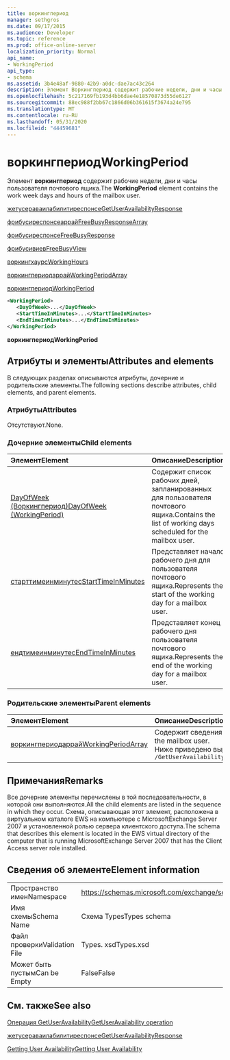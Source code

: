 ```yaml
---
title: воркингпериод
manager: sethgros
ms.date: 09/17/2015
ms.audience: Developer
ms.topic: reference
ms.prod: office-online-server
localization_priority: Normal
api_name:
- WorkingPeriod
api_type:
- schema
ms.assetid: 3b4e48af-9880-42b9-a0dc-dae7ac43c264
description: Элемент Воркингпериод содержит рабочие недели, дни и часы пользователя почтового ящика.
ms.openlocfilehash: 5c217169fb193d4bb6dae4e18570873d55de6127
ms.sourcegitcommit: 88ec988f2bb67c1866d06b361615f3674a24e795
ms.translationtype: MT
ms.contentlocale: ru-RU
ms.lasthandoff: 05/31/2020
ms.locfileid: "44459681"
---
```

# <a name="workingperiod"></a><span data-ttu-id="800aa-103">воркингпериод</span><span class="sxs-lookup"><span data-stu-id="800aa-103">WorkingPeriod</span></span>

<span data-ttu-id="800aa-104">Элемент **воркингпериод** содержит рабочие недели, дни и часы пользователя почтового ящика.</span><span class="sxs-lookup"><span data-stu-id="800aa-104">The **WorkingPeriod** element contains the work week days and hours of the mailbox user.</span></span> 
  
[<span data-ttu-id="800aa-105">жетусераваилабилитиреспонсе</span><span class="sxs-lookup"><span data-stu-id="800aa-105">GetUserAvailabilityResponse</span></span>](getuseravailabilityresponse.md)
  
[<span data-ttu-id="800aa-106">фрибусиреспонсеаррай</span><span class="sxs-lookup"><span data-stu-id="800aa-106">FreeBusyResponseArray</span></span>](freebusyresponsearray.md)
  
[<span data-ttu-id="800aa-107">фрибусиреспонсе</span><span class="sxs-lookup"><span data-stu-id="800aa-107">FreeBusyResponse</span></span>](freebusyresponse.md)
  
[<span data-ttu-id="800aa-108">фрибусивиев</span><span class="sxs-lookup"><span data-stu-id="800aa-108">FreeBusyView</span></span>](freebusyview.md)
  
[<span data-ttu-id="800aa-109">воркингхаурс</span><span class="sxs-lookup"><span data-stu-id="800aa-109">WorkingHours</span></span>](workinghours-ex15websvcsotherref.md)
  
[<span data-ttu-id="800aa-110">воркингпериодаррай</span><span class="sxs-lookup"><span data-stu-id="800aa-110">WorkingPeriodArray</span></span>](workingperiodarray.md)
  
[<span data-ttu-id="800aa-111">воркингпериод</span><span class="sxs-lookup"><span data-stu-id="800aa-111">WorkingPeriod</span></span>](workingperiod.md)
  
```xml
<WorkingPeriod>
   <DayOfWeek>...</DayOfWeek>
   <StartTimeInMinutes>...</StartTimeInMinutes>
   <EndTimeInMinutes>...</EndTimeInMinutes>
</WorkingPeriod>
```

 <span data-ttu-id="800aa-112">**воркингпериод**</span><span class="sxs-lookup"><span data-stu-id="800aa-112">**WorkingPeriod**</span></span>
## <a name="attributes-and-elements"></a><span data-ttu-id="800aa-113">Атрибуты и элементы</span><span class="sxs-lookup"><span data-stu-id="800aa-113">Attributes and elements</span></span>

<span data-ttu-id="800aa-114">В следующих разделах описываются атрибуты, дочерние и родительские элементы.</span><span class="sxs-lookup"><span data-stu-id="800aa-114">The following sections describe attributes, child elements, and parent elements.</span></span>
  
### <a name="attributes"></a><span data-ttu-id="800aa-115">Атрибуты</span><span class="sxs-lookup"><span data-stu-id="800aa-115">Attributes</span></span>

<span data-ttu-id="800aa-116">Отсутствуют.</span><span class="sxs-lookup"><span data-stu-id="800aa-116">None.</span></span>
  
### <a name="child-elements"></a><span data-ttu-id="800aa-117">Дочерние элементы</span><span class="sxs-lookup"><span data-stu-id="800aa-117">Child elements</span></span>

|<span data-ttu-id="800aa-118">**Элемент**</span><span class="sxs-lookup"><span data-stu-id="800aa-118">**Element**</span></span>|<span data-ttu-id="800aa-119">**Описание**</span><span class="sxs-lookup"><span data-stu-id="800aa-119">**Description**</span></span>|
|:-----|:-----|
|[<span data-ttu-id="800aa-120">DayOfWeek (Воркингпериод)</span><span class="sxs-lookup"><span data-stu-id="800aa-120">DayOfWeek (WorkingPeriod)</span></span>](dayofweek-workingperiod.md) <br/> |<span data-ttu-id="800aa-121">Содержит список рабочих дней, запланированных для пользователя почтового ящика.</span><span class="sxs-lookup"><span data-stu-id="800aa-121">Contains the list of working days scheduled for the mailbox user.</span></span>  <br/> |
|[<span data-ttu-id="800aa-122">старттимеинминутес</span><span class="sxs-lookup"><span data-stu-id="800aa-122">StartTimeInMinutes</span></span>](starttimeinminutes.md) <br/> |<span data-ttu-id="800aa-123">Представляет начало рабочего дня для пользователя почтового ящика.</span><span class="sxs-lookup"><span data-stu-id="800aa-123">Represents the start of the working day for a mailbox user.</span></span>  <br/> |
|[<span data-ttu-id="800aa-124">ендтимеинминутес</span><span class="sxs-lookup"><span data-stu-id="800aa-124">EndTimeInMinutes</span></span>](endtimeinminutes.md) <br/> |<span data-ttu-id="800aa-125">Представляет конец рабочего дня пользователя почтового ящика.</span><span class="sxs-lookup"><span data-stu-id="800aa-125">Represents the end of the working day for a mailbox user.</span></span>  <br/> |
   
### <a name="parent-elements"></a><span data-ttu-id="800aa-126">Родительские элементы</span><span class="sxs-lookup"><span data-stu-id="800aa-126">Parent elements</span></span>

|<span data-ttu-id="800aa-127">**Элемент**</span><span class="sxs-lookup"><span data-stu-id="800aa-127">**Element**</span></span>|<span data-ttu-id="800aa-128">**Описание**</span><span class="sxs-lookup"><span data-stu-id="800aa-128">**Description**</span></span>|
|:-----|:-----|
|[<span data-ttu-id="800aa-129">воркингпериодаррай</span><span class="sxs-lookup"><span data-stu-id="800aa-129">WorkingPeriodArray</span></span>](workingperiodarray.md) <br/> |<span data-ttu-id="800aa-130">Содержит сведения о рабочем периоде для пользователя почтового ящика.</span><span class="sxs-lookup"><span data-stu-id="800aa-130">Contains working period information for the mailbox user.</span></span>  <br/> <span data-ttu-id="800aa-131">Ниже приведено выражение XPath для этого элемента:</span><span class="sxs-lookup"><span data-stu-id="800aa-131">The following is the XPath expression to this element:</span></span>  <br/>  `/GetUserAvailabilityResponse/FreeBusyResponseArray/FreeBusyResponse/FreeBusyView/WorkingHours/WorkingPeriodArray` <br/> |
   
## <a name="remarks"></a><span data-ttu-id="800aa-132">Примечания</span><span class="sxs-lookup"><span data-stu-id="800aa-132">Remarks</span></span>

<span data-ttu-id="800aa-133">Все дочерние элементы перечислены в той последовательности, в которой они выполняются.</span><span class="sxs-lookup"><span data-stu-id="800aa-133">All the child elements are listed in the sequence in which they occur.</span></span> <span data-ttu-id="800aa-134">Схема, описывающая этот элемент, расположена в виртуальном каталоге EWS на компьютере с MicrosoftExchange Server 2007 и установленной ролью сервера клиентского доступа.</span><span class="sxs-lookup"><span data-stu-id="800aa-134">The schema that describes this element is located in the EWS virtual directory of the computer that is running MicrosoftExchange Server 2007 that has the Client Access server role installed.</span></span>
  
## <a name="element-information"></a><span data-ttu-id="800aa-135">Сведения об элементе</span><span class="sxs-lookup"><span data-stu-id="800aa-135">Element information</span></span>

|||
|:-----|:-----|
|<span data-ttu-id="800aa-136">Пространство имен</span><span class="sxs-lookup"><span data-stu-id="800aa-136">Namespace</span></span>  <br/> |https://schemas.microsoft.com/exchange/services/2006/types  <br/> |
|<span data-ttu-id="800aa-137">Имя схемы</span><span class="sxs-lookup"><span data-stu-id="800aa-137">Schema Name</span></span>  <br/> |<span data-ttu-id="800aa-138">Схема Types</span><span class="sxs-lookup"><span data-stu-id="800aa-138">Types schema</span></span>  <br/> |
|<span data-ttu-id="800aa-139">Файл проверки</span><span class="sxs-lookup"><span data-stu-id="800aa-139">Validation File</span></span>  <br/> |<span data-ttu-id="800aa-140">Types. xsd</span><span class="sxs-lookup"><span data-stu-id="800aa-140">Types.xsd</span></span>  <br/> |
|<span data-ttu-id="800aa-141">Может быть пустым</span><span class="sxs-lookup"><span data-stu-id="800aa-141">Can be Empty</span></span>  <br/> |<span data-ttu-id="800aa-142">False</span><span class="sxs-lookup"><span data-stu-id="800aa-142">False</span></span>  <br/> |
   
## <a name="see-also"></a><span data-ttu-id="800aa-143">См. также</span><span class="sxs-lookup"><span data-stu-id="800aa-143">See also</span></span>



[<span data-ttu-id="800aa-144">Операция GetUserAvailability</span><span class="sxs-lookup"><span data-stu-id="800aa-144">GetUserAvailability operation</span></span>](getuseravailability-operation.md)
  
[<span data-ttu-id="800aa-145">жетусераваилабилитиреспонсе</span><span class="sxs-lookup"><span data-stu-id="800aa-145">GetUserAvailabilityResponse</span></span>](getuseravailabilityresponse.md)


[<span data-ttu-id="800aa-146">Getting User Availability</span><span class="sxs-lookup"><span data-stu-id="800aa-146">Getting User Availability</span></span>](https://msdn.microsoft.com/library/d4133fcb-9b0f-4e6b-aadf-a389da83516a%28Office.15%29.aspx)

